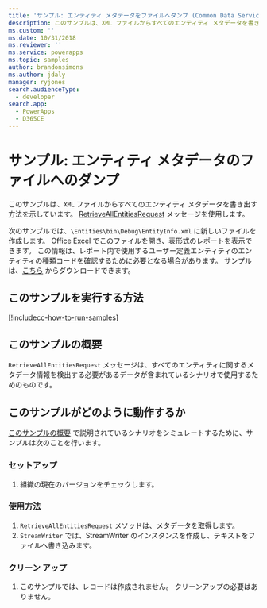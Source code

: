 ```yaml
---
title: 'サンプル: エンティティ メタデータをファイルへダンプ (Common Data Service) | Microsoft Docs'
description: このサンプルは、XML ファイルからすべてのエンティティ メタデータを書き出す方法を示しています。
ms.custom: ''
ms.date: 10/31/2018
ms.reviewer: ''
ms.service: powerapps
ms.topic: samples
author: brandonsimons
ms.author: jdaly
manager: ryjones
search.audienceType:
  - developer
search.app:
  - PowerApps
  - D365CE
---
```

# <a name="sample-dump-entity-metadata-to-a-file"></a>サンプル: エンティティ メタデータのファイルへのダンプ

このサンプルは、`XML` ファイルからすべてのエンティティ メタデータを書き出す方法を示しています。 [RetrieveAllEntitiesRequest](https://docs.microsoft.com/dotnet/api/microsoft.xrm.sdk.messages.retrieveallentitiesrequest?view=dynamics-general-ce-9) メッセージを使用します。

次のサンプルでは、`\Entities\bin\Debug\EntityInfo.xml` に新しいファイルを作成します。 Office Excel でこのファイルを開き、表形式のレポートを表示できます。 この情報は、レポート内で使用するユーザー定義エンティティのエンティティの種類コードを確認するために必要となる場合があります。 サンプルは、[こちら](https://github.com/Microsoft/PowerApps-Samples/tree/master/cds/orgsvc/C%23/DumpEntityMetadata) からダウンロードできます。

## <a name="how-to-run-this-sample"></a>このサンプルを実行する方法

[!include[cc-how-to-run-samples](../../includes/cc-how-to-run-samples.md)]

## <a name="what-this-sample-does"></a>このサンプルの概要

`RetrieveAllEntitiesRequest` メッセージは、すべてのエンティティに関するメタデータ情報を検出する必要があるデータが含まれているシナリオで使用するためのものです。

## <a name="how-this-sample-works"></a>このサンプルがどのように動作するか

[このサンプルの概要](#what-this-sample-does) で説明されているシナリオをシミュレートするために、サンプルは次のことを行います。

### <a name="setup"></a>セットアップ

1. 組織の現在のバージョンをチェックします。


### <a name="demonstrate"></a>使用方法

1. `RetrieveAllEntitiesRequest` メソッドは、メタデータを取得します。 
1. `StreamWriter` では、StreamWriter のインスタンスを作成し、テキストをファイルへ書き込みます。

### <a name="clean-up"></a>クリーン アップ

1. このサンプルでは、レコードは作成されません。 クリーンアップの必要はありません。


